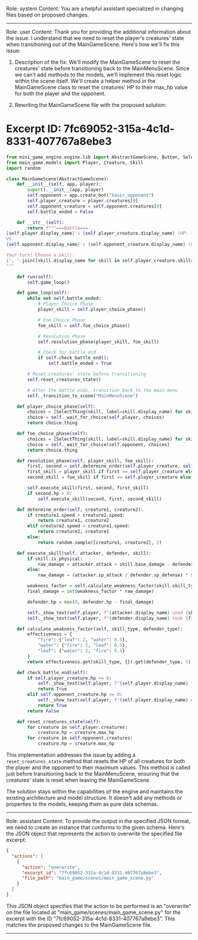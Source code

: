 Role: system
Content: You are a helpful assistant specialized in changing files based on proposed changes.
__________________
Role: user
Content: Thank you for providing the additional information about the issue. I understand that we need to reset the player's creatures' state when transitioning out of the MainGameScene. Here's how we'll fix this issue:

1. Description of the fix:
   We'll modify the MainGameScene to reset the creatures' state before transitioning back to the MainMenuScene. Since we can't add methods to the models, we'll implement this reset logic within the scene itself. We'll create a helper method in the MainGameScene class to reset the creatures' HP to their max_hp value for both the player and the opponent.

2. Rewriting the MainGameScene file with the proposed solution:

# Excerpt ID: 7fc69052-315a-4c1d-8331-407767a8ebe3
```python main_game/scenes/main_game_scene.py
from mini_game_engine.engine.lib import AbstractGameScene, Button, SelectThing
from main_game.models import Player, Creature, Skill
import random

class MainGameScene(AbstractGameScene):
    def __init__(self, app, player):
        super().__init__(app, player)
        self.opponent = app.create_bot("basic_opponent")
        self.player_creature = player.creatures[0]
        self.opponent_creature = self.opponent.creatures[0]
        self.battle_ended = False

    def __str__(self):
        return f"""===Battle===
{self.player.display_name}'s {self.player_creature.display_name} (HP: {self.player_creature.hp}/{self.player_creature.max_hp})
VS
{self.opponent.display_name}'s {self.opponent_creature.display_name} (HP: {self.opponent_creature.hp}/{self.opponent_creature.max_hp})

Your turn! Choose a skill:
{', '.join([skill.display_name for skill in self.player_creature.skills])}
"""

    def run(self):
        self.game_loop()

    def game_loop(self):
        while not self.battle_ended:
            # Player Choice Phase
            player_skill = self.player_choice_phase()

            # Foe Choice Phase
            foe_skill = self.foe_choice_phase()

            # Resolution Phase
            self.resolution_phase(player_skill, foe_skill)

            # Check for battle end
            if self.check_battle_end():
                self.battle_ended = True

        # Reset creatures' state before transitioning
        self.reset_creatures_state()

        # After the battle ends, transition back to the main menu
        self._transition_to_scene("MainMenuScene")

    def player_choice_phase(self):
        choices = [SelectThing(skill, label=skill.display_name) for skill in self.player_creature.skills]
        choice = self._wait_for_choice(self.player, choices)
        return choice.thing

    def foe_choice_phase(self):
        choices = [SelectThing(skill, label=skill.display_name) for skill in self.opponent_creature.skills]
        choice = self._wait_for_choice(self.opponent, choices)
        return choice.thing

    def resolution_phase(self, player_skill, foe_skill):
        first, second = self.determine_order(self.player_creature, self.opponent_creature)
        first_skill = player_skill if first == self.player_creature else foe_skill
        second_skill = foe_skill if first == self.player_creature else player_skill

        self.execute_skill(first, second, first_skill)
        if second.hp > 0:
            self.execute_skill(second, first, second_skill)

    def determine_order(self, creature1, creature2):
        if creature1.speed > creature2.speed:
            return creature1, creature2
        elif creature2.speed > creature1.speed:
            return creature2, creature1
        else:
            return random.sample([creature1, creature2], 2)

    def execute_skill(self, attacker, defender, skill):
        if skill.is_physical:
            raw_damage = attacker.attack + skill.base_damage - defender.defense
        else:
            raw_damage = (attacker.sp_attack / defender.sp_defense) * skill.base_damage

        weakness_factor = self.calculate_weakness_factor(skill.skill_type, defender.creature_type)
        final_damage = int(weakness_factor * raw_damage)

        defender.hp = max(0, defender.hp - final_damage)

        self._show_text(self.player, f"{attacker.display_name} used {skill.display_name}!")
        self._show_text(self.player, f"{defender.display_name} took {final_damage} damage!")

    def calculate_weakness_factor(self, skill_type, defender_type):
        effectiveness = {
            "fire": {"leaf": 2, "water": 0.5},
            "water": {"fire": 2, "leaf": 0.5},
            "leaf": {"water": 2, "fire": 0.5}
        }
        return effectiveness.get(skill_type, {}).get(defender_type, 1)

    def check_battle_end(self):
        if self.player_creature.hp <= 0:
            self._show_text(self.player, f"{self.player.display_name} lost the battle!")
            return True
        elif self.opponent_creature.hp <= 0:
            self._show_text(self.player, f"{self.player.display_name} won the battle!")
            return True
        return False

    def reset_creatures_state(self):
        for creature in self.player.creatures:
            creature.hp = creature.max_hp
        for creature in self.opponent.creatures:
            creature.hp = creature.max_hp
```

This implementation addresses the issue by adding a `reset_creatures_state` method that resets the HP of all creatures for both the player and the opponent to their maximum values. This method is called just before transitioning back to the MainMenuScene, ensuring that the creatures' state is reset when leaving the MainGameScene.

The solution stays within the capabilities of the engine and maintains the existing architecture and model structure. It doesn't add any methods or properties to the models, keeping them as pure data schemas.
__________________
Role: assistant
Content: To provide the output in the specified JSON format, we need to create an instance that conforms to the given schema. Here's the JSON object that represents the action to overwrite the specified file excerpt:

```json
{
  "actions": [
    {
      "action": "overwrite",
      "excerpt_id": "7fc69052-315a-4c1d-8331-407767a8ebe3",
      "file_path": "main_game/scenes/main_game_scene.py"
    }
  ]
}
```

This JSON object specifies that the action to be performed is an "overwrite" on the file located at "main_game/scenes/main_game_scene.py" for the excerpt with the ID "7fc69052-315a-4c1d-8331-407767a8ebe3". This matches the proposed changes to the MainGameScene file.
__________________
